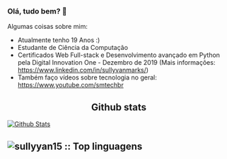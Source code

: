 ### Olá, tudo bem? 👋



Algumas coisas sobre mim:

- Atualmente tenho 19 Anos :)
- Estudante de Ciência da Computação
- Certificados Web Full-stack e Desenvolvimento avançado em Python pela Digital Innovation One - Dezembro de 2019 (Mais informações: https://www.linkedin.com/in/sullyvanmarks/)
- Também faço vídeos sobre tecnologia no geral: https://www.youtube.com/smtechbr

<h2 align="center">Github stats </h2>

[![Github Stats](https://github-readme-stats.vercel.app/api?username=sullyvan15&hide=[%22issues%22,%22prs%22,%22contribs%22]&show_icons=true&theme=default)](https://github.com/sullyvan15)
<h2><img src="https://github-readme-stats.vercel.app/api/top-langs/?username=sullyvan15&langs_count=20&layout=compact" alt="sullyyan15 :: Top linguagens" /></h2>

